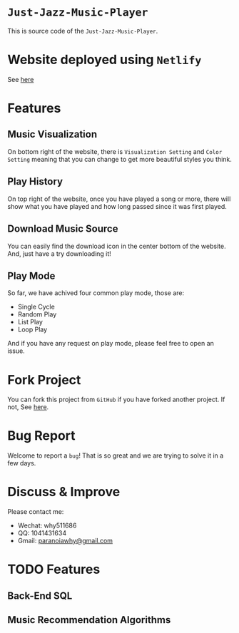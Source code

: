 # `Just-Jazz-Music-Player`

This is source code of the `Just-Jazz-Music-Player`.
# Website deployed using `Netlify`

See [here]()

# Features

## Music Visualization

On  bottom right of the website, there is `Visualization Setting` and `Color Setting` meaning that you can change to get more beautiful styles you think.

## Play History

On top right of the website, once you have played a song or more, there will show what you have played and how long passed since it was first played.

## Download Music Source

You can easily find the download icon in the center bottom of the website. And, just have a try downloading it!

## Play Mode

So far, we have achived four common play mode, those are:

* Single Cycle
* Random Play
* List Play
* Loop Play

And if you have any request on play mode, please feel free to open an issue.

# Fork Project

You can fork this project from `GitHub` if you have forked another project. If not, See [here](https://docs.github.com/en/get-started/quickstart/fork-a-repo).

# Bug Report

Welcome to report a `bug`! That is so great and we are trying to solve it in a few days.

# Discuss & Improve

Please contact me:

* Wechat: why511686
* QQ: 1041431634
* Gmail: paranoiawhy@gmail.com

# TODO Features

## Back-End SQL

## Music Recommendation Algorithms



